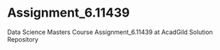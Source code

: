# Assignment_6.11439
Data Science Masters Course Assignment_6.11439 at AcadGild Solution Repository
